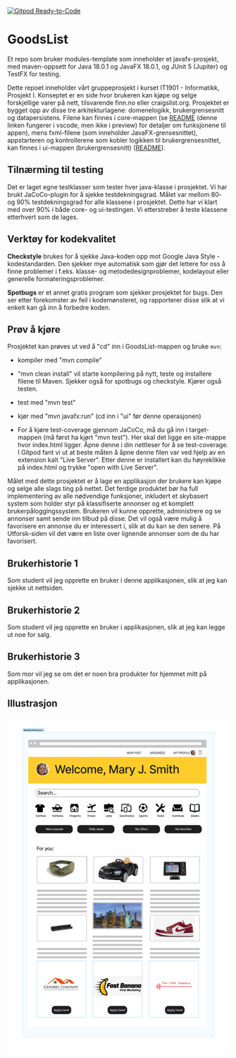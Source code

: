 [![Gitpod Ready-to-Code](https://img.shields.io/badge/Gitpod-Ready--to--Code-blue?logo=gitpod)](https://gitpod.stud.ntnu.no/#https://gitlab.stud.idi.ntnu.no/it1901/groups-2022/gr2226/gr2226)

# GoodsList

Et repo som bruker modules-template som inneholder et javafx-prosjekt, med maven-oppsett for Java 18.0.1 og JavaFX 18.0.1, og JUnit 5 (Jupiter) og TestFX for testing.

Dette repoet inneholder vårt gruppeprosjekt i kurset IT1901 - Informatikk, Prosjekt I. Konseptet er en side hvor brukeren kan kjøpe og selge forskjellige varer på nett, tilsvarende finn.no eller craigslist.org. Prosjektet er bygget opp av disse tre arkitekturlagene: domenelogikk, brukergrensesnitt og datapersistens. Filene kan finnes i core-mappen (se [README](../GoodsList/core/README.md) (denne linken fungerer i vscode, men ikke i preview) for detaljer om funksjonene til appen), mens fxml-filene (som inneholder JavaFX-grensesnittet), appstarteren og kontrollerene som kobler logikken til brukergrensesnittet, kan finnes i ui-mappen (brukergrensesnitt) ([README](../GoodsList/ui/README.md)). 

## Tilnærming til testing
Det er laget egne testklasser som tester hver java-klasse i prosjektet. Vi har brukt JaCoCo-plugin for å sjekke testdekningsgrad. Målet var mellom 80- og 90% testdekningsgrad for alle klassene i prosjektet. Dette har vi klart med over 90% i både core- og ui-testingen. Vi etterstreber å teste klassene etterhvert som de lages. 

## Verktøy for kodekvalitet
**Checkstyle** brukes for å sjekke Java-koden opp mot Google Java Style - kodestandarden. Den sjekker mye automatisk som gjør det lettere for oss å finne problemer i f.eks. klasse- og metodedesignproblemer, kodelayout eller generelle formateringsproblemer. 

**Spotbugs** er et annet gratis program som sjekker prosjektet for bugs. Den ser etter forekomster av feil i kodemønsteret, og rapporterer disse slik at vi enkelt kan gå inn å forbedre koden. 

## Prøv å kjøre

Prosjektet kan prøves ut ved å "cd" inn i GoodsList-mappen og bruke `mvn`:

- kompiler med "mvn compile"
- "mvn clean install" vil starte kompilering på nytt, teste og installere filene til Maven. Sjekker også for spotbugs og checkstyle. Kjører også testen.   
- test med "mvn test"
- kjør med "mvn javafx:run" (cd inn i "ui" før denne operasjonen)

- For å kjøre test-coverage gjennom JaCoCo, må du gå inn i target-mappen (må først ha kjørt "mvn test"). Her skal det ligge en site-mappe hvor index.html ligger. Åpne denne i din nettleser for å se test-coverage. I Gitpod fant vi ut at beste måten å åpne denne filen var ved hjelp av en extension kalt "Live Server". Etter denne er installert kan du høyreklikke på index.html og trykke "open with Live Server". 



Målet med dette prosjektet er å lage en applikasjon der brukere kan kjøpe og selge alle slags ting på nettet. Det ferdige produktet bør ha full implementering av alle nødvendige funksjoner, inkludert et skybasert system som holder styr på klassifiserte annonser og et komplett brukerpåloggingssystem. Brukeren vil kunne opprette, administrere og se annonser samt sende inn tilbud på disse. Det vil også være mulig å favorisere en annonse du er interessert i, slik at du kan se den senere. På Utforsk-siden vil det være en liste over lignende annonser som de du har favorisert. 

## Brukerhistorie 1
Som student vil jeg opprette en bruker i denne applikasjonen, slik at jeg kan sjekke ut nettsiden.

## Brukerhistorie 2
Som student vil jeg opprette en bruker i applikasjonen, slik at jeg kan legge ut noe for salg.

## Brukerhistorie 3
Som mor vil jeg se om det er noen bra produkter for hjemmet mitt på applikasjonen. 

## Illustrasjon
![Illustration](../GoodsList/MicrosoftTeams-image.png "Illustration")